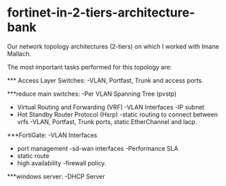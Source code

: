 # fortinet-in-2-tiers-architecture-bank

Our network topology architectures (2-tiers) on which I worked with Imane Mallach.

The most important tasks performed for this topology are:

*** Access Layer Switches:
-VLAN, Portfast, Trunk and access ports.

***reduce main switches:
-Per VLAN Spanning Tree (pvstp)
- Virtual Routing and Forwarding (VRF)
-VLAN Interfaces
-IP subnet
- Hot Standby Router Protocol (Hsrp)
-static routing to connect between vrfs
-VLAN, Portfast, Trunk ports, static EtherChannel and lacp.

***FortiGate:
-VLAN Interfaces
- port management
-sd-wan interfaces
-Performance SLA
- static route
- high availability
-firewall policy.

***windows server:
-DHCP Server


